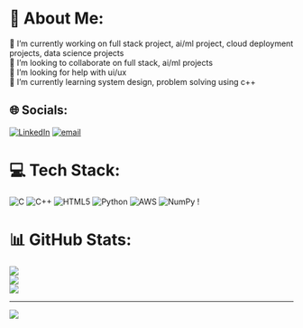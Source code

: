 # 💫 About Me:
🔭 I’m currently working on full stack project, ai/ml project, cloud deployment projects, data science projects<br>👯 I’m looking to collaborate on full stack, ai/ml projects<br>🤝 I’m looking for help with ui/ux<br>🌱 I’m currently learning system design, problem solving using c++<br>


## 🌐 Socials:
[![LinkedIn](https://img.shields.io/badge/LinkedIn-%230077B5.svg?logo=linkedin&logoColor=white)](https://linkedin.com/in/www.linkedin.com/in/gaurish-aradhy-42490829b) [![email](https://img.shields.io/badge/Email-D14836?logo=gmail&logoColor=white)](mailto:gaurisharadhy@gmail.com) 

# 💻 Tech Stack:
![C](https://img.shields.io/badge/c-%2300599C.svg?style=for-the-badge&logo=c&logoColor=white) ![C++](https://img.shields.io/badge/c++-%2300599C.svg?style=for-the-badge&logo=c%2B%2B&logoColor=white) ![HTML5](https://img.shields.io/badge/html5-%23E34F26.svg?style=for-the-badge&logo=html5&logoColor=white) ![Python](https://img.shields.io/badge/python-3670A0?style=for-the-badge&logo=python&logoColor=ffdd54) ![AWS](https://img.shields.io/badge/AWS-%23FF9900.svg?style=for-the-badge&logo=amazon-aws&logoColor=white) ![NumPy](https://img.shields.io/badge/numpy-%23013243.svg?style=for-the-badge&logo=numpy&logoColor=white) !
# 📊 GitHub Stats:
![](https://github-readme-stats.vercel.app/api?username=www.linkedin.com/in/gaurish-aradhy-42490829b&theme=default&hide_border=false&include_all_commits=true&count_private=true)<br/>
![](https://github-readme-streak-stats.herokuapp.com/?user=www.linkedin.com/in/gaurish-aradhy-42490829b&theme=default&hide_border=false)<br/>
![](https://github-readme-stats.vercel.app/api/top-langs/?username=www.linkedin.com/in/gaurish-aradhy-42490829b&theme=default&hide_border=false&include_all_commits=true&count_private=true&layout=compact)

---
[![](https://visitcount.itsvg.in/api?id=www.linkedin.com/in/gaurish-aradhy-42490829b&icon=0&color=0)](https://visitcount.itsvg.in)

<!-- Proudly created with GPRM ( https://gprm.itsvg.in ) -->
